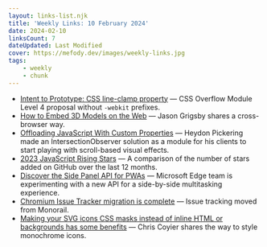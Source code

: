 ```yaml
---
layout: links-list.njk
title: 'Weekly Links: 10 February 2024'
date: 2024-02-10
linksCount: 7
dateUpdated: Last Modified
cover: https://mefody.dev/images/weekly-links.jpg
tags:
    - weekly
    - chunk
---
```

* [Intent to Prototype: CSS line-clamp property](https://groups.google.com/a/chromium.org/g/blink-dev/c/CWP5rb--Gyk/m/cpRngx-BAAAJ) — CSS Overflow Module Level 4 proposal without `-webkit` prefixes.
* [How to Embed 3D Models on the Web](https://cloudfour.com/thinks/how-to-embed-3d-models-on-the-web/) — Jason Grigsby shares a cross-browser way.
* [Offloading JavaScript With Custom Properties](https://heydonworks.com/article/offloading-javascript-with-custom-properties/) — Heydon Pickering made an IntersectionObserver solution as a module for his clients to start playing with scroll-based visual effects.
* [2023 JavaScript Rising Stars](https://risingstars.js.org/2023/en) — A comparison of the number of stars added on GitHub over the last 12 months.
* [Discover the Side Panel API for PWAs](https://www.youtube.com/watch?v=lN3ntsSJXyI) — Microsoft Edge team is experimenting with a new API for a side-by-side multitasking experience.
* [Chromium Issue Tracker migration is complete](https://blog.chromium.org/2024/02/chromium-issue-tracker-migration-is.html) — Issue tracking moved from Monorail.
* [Making your SVG icons CSS masks instead of inline HTML or backgrounds has some benefits](https://frontendmasters.com/blog/mask-your-icons/) — Chris Coyier shares the way to style monochrome icons.
